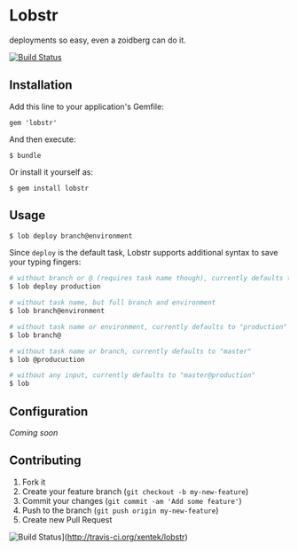 # Lobstr

deployments so easy, even a zoidberg can do it.

[![Build Status](https://secure.travis-ci.org/xentek/lobstr.png)](http://travis-ci.org/xentek/lobstr)

## Installation

Add this line to your application's Gemfile:

    gem 'lobstr'

And then execute:

    $ bundle

Or install it yourself as:

    $ gem install lobstr

## Usage
   
````bash
$ lob deploy branch@environment
````

Since `deploy` is the default task, Lobstr supports additional syntax to
save your typing fingers:

````bash
# without branch or @ (requires task name though), currently defaults to "master"
$ lob deploy production

# without task name, but full branch and environment
$ lob branch@environment

# without task name or environment, currently defaults to "production"
$ lob branch@

# without task name or branch, currently defaults to "master"
$ lob @producuction

# without any input, currently defaults to "master@production"
$ lob
````

## Configuration

*Coming soon*

## Contributing

1. Fork it
2. Create your feature branch (`git checkout -b my-new-feature`)
3. Commit your changes (`git commit -am 'Add some feature'`)
4. Push to the branch (`git push origin my-new-feature`)
5. Create new Pull Request

![Build Status](https://secure.travis-ci.org/xentek/lobstr.png)](http://travis-ci.org/xentek/lobstr)
